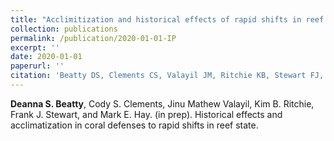 ```yaml
---
title: "Acclimitization and historical effects of rapid shifts in reef state"
collection: publications
permalink: /publication/2020-01-01-IP
excerpt: ''
date: 2020-01-01
paperurl: ''
citation: 'Beatty DS, Clements CS, Valayil JM, Ritchie KB, Stewart FJ, and Hay ME (2020). &quot;Historical effects and acclimatization in coral defenses to rapid shifts in reef state.&quot; <i>in prep</i>.'
---
```

**Deanna S. Beatty**, Cody S. Clements, Jinu Mathew Valayil, Kim B. Ritchie, Frank J. Stewart, and Mark E. Hay. (in prep). Historical effects and acclimatization in coral defenses to rapid shifts in reef state.



